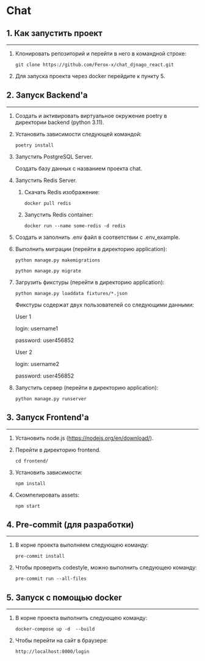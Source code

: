 # Chat 

## 1. Как запустить проект

___

1) Клонировать репозиторий и перейти в него в командной строке:

    `git clone https://github.com/Ferox-x/chat_djnago_react.git`
2) Для запуска проекта через docker перейдите к пункту 5.


## 2. Запуск Backend'а

___

1) Cоздать и активировать виртуальное окружение poetry в директории backend (python 3.11).

2) Установить зависимости следующей командой:

    `poetry install`

3) Запустить PostgreSQL Server.

    Создать базу данных с названием проекта chat.


4) Запустить Redis Server.
   
   1) Скачать Redis изображение:
   
      `docker pull redis`

   2) Запустить Redis container:
   
      `docker run --name some-redis -d redis`


5) Создать и заполнить .env файл в соответствии с .env_example.

6) Выполнить миграции (перейти в директорию application):

    `python manage.py makemigrations`

    `python manage.py migrate`

7) Загрузить фикстуры (перейти в директорию application):

    `python manage.py loaddata fixtures/*.json`

    Фикстуры содержат двух пользователей со следующими данными:

    
    User 1

    login: username1

    password: user456852

    
    User 2

    login: username2

    password: user456852

9) Запустить сервер (перейти в директорию application):

    `python manage.py runserver`


## 3. Запуск Frontend'а

___

1) Установить node.js (https://nodejs.org/en/download/).

2) Перейти в директорию frontend.

    `cd frontend/`

3) Установить зависимости:

    `npm install`

4) Скомпелировать assets:

    `npm start`


## 4. Pre-commit (для разработки)

___

1) В корне проекта выполняем следующею команду:

    `pre-commit install`

3) Чтобы проверить codestyle, можно выполнить следующею команду:

    `pre-commit run --all-files`


## 5. Запуск с помощью docker
___

1. В корне проекта выполнить следующею команду:

    `docker-compose up -d  --build`

2. Чтобы перейти на сайт в браузере:

    `http://localhost:8000/login`

